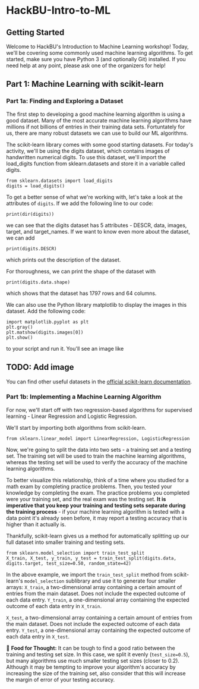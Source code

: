 # HackBU-Intro-to-ML

## Getting Started
Welcome to HackBU's Introduction to Machine Learning workshop! Today, we'll be covering some commonly used machine learning algorithms. To get started, make sure you have Python 3 (and optionally Git) installed. If you need help at any point, please ask one of the organizers for help!

## Part 1: Machine Learning with scikit-learn
### Part 1a: Finding and Exploring a Dataset
The first step to developing a good machine learning algorithm is using a good dataset. Many of the most accurate machine learning algorithms have millions if not billions of entries in their training data sets. Fortuntately for us, there are many robust datasets we can use to build our ML algorithms. 

The scikit-learn library comes with some good starting datasets. For today's activity, we'll be using the digits dataset, which contains images of handwritten numerical digits. To use this dataset, we'll import the load_digits function from sklearn.datasets and store it in a variable called digits.

```
from sklearn.datasets import load_digits
digits = load_digits()
```

To get a better sense of what we're working with, let's take a look at the attributes of `digits`. If we add the following line to our code:
```
print(dir(digits))
```
we can see that the digits dataset has 5 attributes - DESCR, data, images, target, and target_names. If we want to know even more about the dataset, we can add
```
print(digits.DESCR)
```
which prints out the description of the dataset.

For thoroughness, we can print the shape of the dataset with
```
print(digits.data.shape)
```
which shows that the dataset has 1797 rows and 64 columns.

We can also use the Python library matplotlib to display the images in this dataset. Add the following code:
```
import matplotlib.pyplot as plt 
plt.gray() 
plt.matshow(digits.images[0]) 
plt.show() 
```

to your script and run it. You'll see an image like

## TODO: Add image

You can find other useful datasets in the [official scikit-learn documentation](https://scikit-learn.org/stable/datasets/index.html).

### Part 1b: Implementing a Machine Learning Algorithm
For now, we'll start off with two regression-based algorithms for supervised learning - Linear Regression and Logistic Regression.


We'll start by importing both algorithms from scikit-learn.
```
from sklearn.linear_model import LinearRegression, LogisticRegression
```

Now, we're going to split the data into two sets - a training set and a testing set. The training set will be used to train the machine learning algorithms, whereas the testing set will be used to verify the accuracy of the machine learning algorithms. 

To better visualize this relationship, think of a time where you studied for a math exam by completing practice problems. Then, you tested your knowledge by completing the exam. The practice problems you completed were your training set, and the real exam was the testing set. **It is imperative that you keep your training and testing sets separate during the training process** - if your machine learning algorithm is tested with a data point it's already seen before, it may report a testing accuracy that is higher than it actually is.

Thankfully, scikit-learn gives us a method for automatically splitting up our full dataset into smaller training and testing sets.
```
from sklearn.model_selection import train_test_split
X_train, X_test, y_train, y_test = train_test_split(digits.data, digits.target, test_size=0.50, random_state=42)
```
In the above example, we import the `train_test_split` method from scikit-learn's `model_selection` sublibrary and use it to generate four smaller arrays:
`X_train`, a two-dimensional array containing a certain amount of entries from the main dataset. Does not include the expected outcome of each data entry.
`Y_train`, a one-dimensional array containing the expected outcome of each data entry in `X_train`.

`X_test`, a two-dimensional array containing a certain amount of entries from the main dataset. Does not include the expected outcome of each data entry.
`Y_test`, a one-dimensional array containing the expected outcome of each data entry in `X_test`.

🤔 **Food for Thought:** It can be tough to find a good ratio between the training and testing set size. In this case, we split it evenly (`test_size=0.5`), but many algorithms use much smaller testing set sizes (closer to 0.2). Although it may be tempting to improve your algorithm's accuracy by increasing the size of the training set, also consider that this will increase the margin of error of your testing accuracy.

